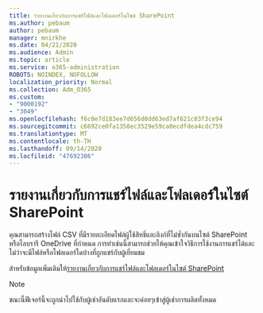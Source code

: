 ```yaml
---
title: รายงานเกี่ยวกับการแชร์ไฟล์และโฟลเดอร์ในไซต์ SharePoint
ms.author: pebaum
author: pebaum
manager: mnirkhe
ms.date: 04/21/2020
ms.audience: Admin
ms.topic: article
ms.service: o365-administration
ROBOTS: NOINDEX, NOFOLLOW
localization_priority: Normal
ms.collection: Adm_O365
ms.custom:
- "9000192"
- "3049"
ms.openlocfilehash: f6c0e7d183ee7d656d0dd63ed7af621c03f3ce94
ms.sourcegitcommit: c6692ce0fa1358ec3529e59ca0ecdfdea4cdc759
ms.translationtype: MT
ms.contentlocale: th-TH
ms.lasthandoff: 09/14/2020
ms.locfileid: "47692386"
---
```

# <a name="report-on-file-and-folder-sharing-in-sharepoint-sites"></a>รายงานเกี่ยวกับการแชร์ไฟล์และโฟลเดอร์ในไซต์ SharePoint

คุณสามารถสร้างไฟล์ CSV ที่มีรายละเอียดไฟล์ผู้ใช้สิทธิ์และลิงก์ที่ไม่ซ้ำกันบนไซต์ SharePoint หรือไลบรารี OneDrive ที่กำหนด การทำเช่นนี้สามารถช่วยให้คุณเข้าใจวิธีการใช้งานการแชร์ได้และไม่ว่าจะมีไฟล์หรือโฟลเดอร์ใดบ้างที่ถูกแชร์กับผู้เยี่ยมชม

สำหรับข้อมูลเพิ่มเติมให้[รายงานเกี่ยวกับการแชร์ไฟล์และโฟลเดอร์ในไซต์ SharePoint](https://docs.microsoft.com/sharepoint/sharing-reports)

> [!NOTE]
> ขณะนี้ฟีเจอร์นี้จะถูกนำไปใช้กับผู้เช่าอันดับแรกและจะค่อยๆเข้าสู่ผู้เช่าการผลิตทั้งหมด